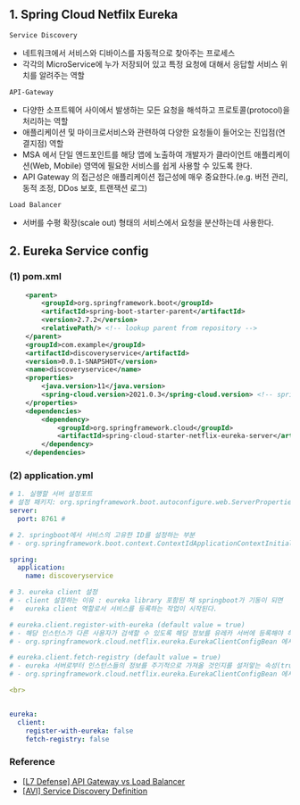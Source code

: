 ## 1. Spring Cloud Netfilx Eureka

`Service Discovery`
  - 네트워크에서 서비스와 디바이스를 자동적으로 찾아주는 프로세스
  - 각각의 MicroService에 누가 저장되어 있고 특정 요청에 대해서 응답할 서비스 위치를 알려주는 역할

`API-Gateway`

- 다양한 소프트웨어 사이에서 발생하는 모든 요청을 해석하고 프로토콜(protocol)을 처리하는 역할
- 애플리케이션 및 마이크로서비스와 관련하여 다양한 요청들이 들어오는 진입점(연결지점) 역할
- MSA 에서 단일 엔드포인트를 해당 앱에 노출하여 개발자가 클라이언트 애플리케이션(Web, Mobile) 영역에 필요한 서비스를 쉽게 사용할 
  수 있도록 한다.
- API Gateway 의 접근성은 애플리케이션 접근성에 매우 중요한다.(e.g. 버전 관리, 동적 조정, DDos 보호, 트랜잭션 로그)

`Load Balancer`

- 서버를 수평 확장(scale out) 형태의 서비스에서 요청을 분산하는데 사용한다.

## 2. Eureka Service config

### (1) pom.xml

```xml
    <parent>
        <groupId>org.springframework.boot</groupId>
        <artifactId>spring-boot-starter-parent</artifactId>
        <version>2.7.2</version>
        <relativePath/> <!-- lookup parent from repository -->
    </parent>
    <groupId>com.example</groupId>
    <artifactId>discoveryservice</artifactId>
    <version>0.0.1-SNAPSHOT</version>
    <name>discoveryservice</name>
    <properties>
        <java.version>11</java.version>
        <spring-cloud.version>2021.0.3</spring-cloud.version> <!-- spring boot 2.7.2에 맞는 설정 -->
    </properties>
    <dependencies>
        <dependency>
            <groupId>org.springframework.cloud</groupId>
            <artifactId>spring-cloud-starter-netflix-eureka-server</artifactId>
        </dependency>
    </dependencies>
```

### (2) application.yml

``` yaml
# 1. 실행할 서버 설정포트
# 설정 패키지: org.springframework.boot.autoconfigure.web.ServerProperties
server:
  port: 8761 # 

# 2. springboot에서 서비스의 고유한 ID를 설정하는 부분
# - org.springframework.boot.context.ContextIdApplicationContextInitializer 에서 적용됨

spring:
  application:
    name: discoveryservice

# 3. eureka client 설정
# - client 설정하는 이유 : eureka library 포함된 채 springboot가 기동이 되면
#   eureka client 역할로서 서비스를 등록하는 작업이 시작된다.

# eureka.client.register-with-eureka (default value = true)
# - 해당 인스턴스가 다른 사용자가 검색할 수 있도록 해당 정보를 유레카 서버에 등록해야 하는지 여부를 나타내는 플래그 변수
# - org.springframework.cloud.netflix.eureka.EurekaClientConfigBean 에서 설정

# eureka.client.fetch-registry (default value = true)
# - eureka 서버로부터 인스턴스들의 정보를 주기적으로 가져올 것인지를 설저앟는 속성(true 일 경우, 갱싱된 정보를 받겠다는 의미) 
# - org.springframework.cloud.netflix.eureka.EurekaClientConfigBean 에서 설정

<br>


eureka:
  client:
    register-with-eureka: false 
    fetch-registry: false

```

### Reference

- [[L7 Defense] API Gateway vs Load Balancer](https://www.l7defense.com/cyber-security/api-gateway-vs-load-balancer/)
- [[AVI] Service Discovery Definition](https://avinetworks.com/glossary/service-discovery/)

